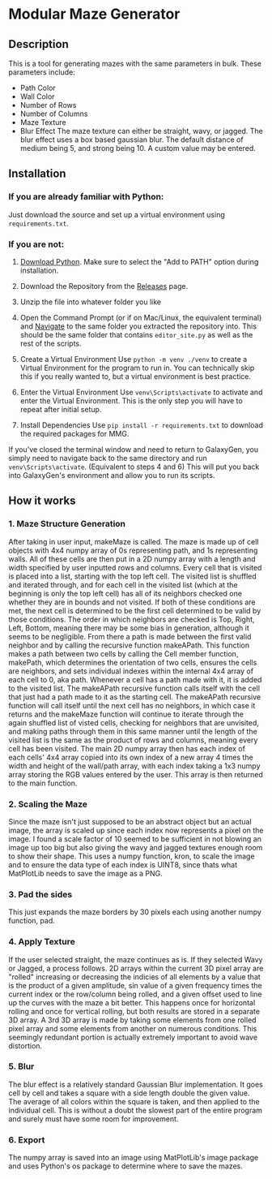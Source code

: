 # Modular Maze Generator

## Description
This is a tool for generating mazes with the same parameters in bulk. 
These parameters include:
- Path Color
- Wall Color 
- Number of Rows
- Number of Columns
- Maze Texture
- Blur Effect
The maze texture can either be straight, wavy, or jagged.
The blur effect uses a box based gaussian blur.
The default distance of medium being 5, and strong being 10. A custom value may be entered.


## Installation
### If you are already familiar with Python:
Just download the source and set up a virtual environment using `requirements.txt`.

### If you are not:
1. [Download Python](https://www.python.org/downloads/). Make sure to select the "Add to PATH" option during installation.

2. Download the Repository from the [Releases](https://github.com/NickScopre/Modular-Maze-Generator) page.

3. Unzip the file into whatever folder you like

4. Open the Command Prompt (or if on Mac/Linux, the equivalent terminal) and [Navigate](https://www.digitalcitizen.life/command-prompt-how-use-basic-commands/#ftoc-heading-3) to the same folder you extracted the repository into.
This should be the same folder that contains `editor_site.py` as well as the rest of the scripts.

5. Create a Virtual Environment
Use `python -m venv ./venv` to create a Virtual Environment for the program to run in. You can technically skip this if you really wanted to,  but a virtual environment is best practice.

6. Enter the Virtual Environment
Use `venv\Scripts\activate` to activate and enter the Virtual Environment. This is the only step you will have to repeat after initial setup.

7. Install Dependencies
Use `pip install -r requirements.txt` to download the required packages for MMG. 

If you've closed the terminal window and need to return to GalaxyGen, you simply need to navigate back to the same directory and run `venv\Scripts\activate`. (Equivalent to steps 4 and 6) This will put you back into GalaxyGen's environment and allow you to run its scripts.

## How it works
### 1. Maze Structure Generation
After taking in user input, makeMaze is called. The maze is made up of cell objects with 4x4 numpy array of 0s representing path, and 1s representing walls. 
All of these cells are then put in a 2D numpy array with a length and width specified by user inputted rows and columns. Every cell that is
visited is placed into a list, starting with the top left cell. The visited list is shuffled and iterated through, and for each cell in 
the visited list (which at the beginning is only the top left cell) has all of its neighbors checked one whether they are in bounds and not 
visited. If both of these conditions are met, the next cell is determined to be the first cell determined to be valid by those conditions. 
The order in which neighbors are checked is Top, Right, Left, Bottom, meaning there may be some bias in generation, although it seems to 
be negligible. From there a path is made between the first valid neighbor and by calling the recursive function makeAPath. This function 
makes a path between two cells by calling the Cell member function, makePath, which determines the orientation of two cells, ensures the 
cells are neighbors, and sets individual indexes within the internal 4x4 array of each cell to 0, aka path. Whenever a cell has a path made 
with it, it is added to the visited list. The makeAPath recursive function calls itself with the cell that just had a path made to it as the
starting cell. The makeAPath recursive function will call itself until the next cell has no neighbors, in which case it returns and the 
makeMaze function will continue to iterate through the again shuffled list of visted cells, checking for neighbors that are unvisited, and
making paths through them in this same manner until the length of the visited list is the same as the product of rows and columns, meaning 
every cell has been visited. The main 2D numpy array then has each index of each cells' 4x4 array copied into its own index of a new array
4 times the width and height of the wall/path array, with each index taking a 1x3 numpy array storing the RGB values entered by the user.
This array is then returned to the main function.
### 2. Scaling the Maze
Since the maze isn't just supposed to be an abstract object but an actual image, the array is scaled up since each index now represents a 
pixel on the image. I found a scale factor of 10 seemed to be sufficient in not blowing an image up too big but also giving the wavy and 
jagged textures enough room to show their shape. This uses a numpy function, kron, to scale the image and to ensure the data type of each
index is UINT8, since thats what MatPlotLib needs to save the image as a PNG. 
### 3. Pad the sides
This just expands the maze borders by 30 pixels each using another numpy function, pad. 
### 4. Apply Texture
If the user selected straight, the maze continues as is. If they selected Wavy or Jagged, a process follows. 2D arrays within the current 3D 
pixel array are "rolled" increasing or decreasing the indicies of all elements by a value that is the product of a given amplitude, sin value
of a given frequency times the current index or the row/column being rolled, and a given offset used to line up the curves with the maze a bit
better. This happens once for horizontal rolling and once for vertical rolling, but both results are stored in a separate 3D array. A 3rd 3D
array is made by taking some elements from one rolled pixel array and some elements from another on numerous conditions. This seemingly 
redundant portion is actually extremely important to avoid wave distortion. 
### 5. Blur
The blur effect is a relatively standard Gaussian Blur implementation. It goes cell by cell and takes a square with a side length double the 
given value. The average of all colors within the square is taken, and then applied to the individual cell. This is without a doubt the 
slowest part of the entire program and surely must have some room for improvement. 
### 6. Export 
The numpy array is saved into an image using MatPlotLib's image package and uses Python's os package to determine where to save the mazes.